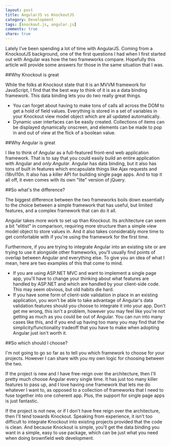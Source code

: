 ```yaml
---
layout: post
title: AngularJS vs KnockoutJS
category: Development
tags: [knockout.js, angular.js]
comments: true
share: true
---
```

Lately I’ve been spending a lot of time with AngularJS. Coming from a KnockoutJS background, one of the first questions I had when I first started out with Angular was how the two frameworks compare. Hopefully this article will provide some answers for those in the same situation that I was.

##Why Knockout is great

While the folks at Knockout state that it is an MVVM framework for JavaScript, I find that the best way to think of it is as a data binding framework. This data binding lets you do two really great things.

+ You can forget about having to make tons of calls all across the DOM to get a hold of field values. Everything is stored in a set of variables in your Knockout view model object which are all updated automatically.
+ Dynamic user interfaces can be easily created. Collections of items can be displayed dynamically onscreen, and elements can be made to pop in and out of view at the flick of a boolean value.

##Why Angular is great

I like to think of Angular as a full-featured front-end web application framework. That is to say that you could easily build an entire application with Angular and *only Angular*. Angular has data binding, but it also has tons of built in features which encapsulate things like Ajax requests and i18n/l10n. It also has a killer API for building single page apps. And to top it all off, it even comes with its own "lite" version of jQuery.

##So what's the difference?

The biggest difference between the two frameworks boils down essentially to the choice between a simple framework that has useful, but limited features, and a complex framework that can do it all.

Angular takes more work to set up than Knockout. Its architecture can seem a bit "elitist" in comparison, requiring more structure than a simple view model object to store values in. And it also takes considerably more time to get comfortable with if you're using the framework for the first time.

Furthermore, if you are trying to integrate Angular into an existing site or are trying to use it alongside other frameworks, you'll usually find points of overlap between Angular and everything else. To give you an idea of what I mean, here are two examples of this that come to mind.

+ If you are using ASP.NET MVC and want to implement a single page app, you'll have to change your thinking about what features are handled by ASP.NET and which are handled by your client-side code. This may seem obvious, but old habits die hard.
+ If you have some form of client-side validation in place in an existing application, you won't be able to take advantage of Angular's data validation features should you choose to integrate it into your app. Don't get me wrong, this isn't a problem, however you may feel like you're not getting as much as you could be out of Angular. You can run into many cases like this, and if you end up having too many you may find that the simplicity/functionality tradeoff that you have to make when adopting Angular just isn't worth it.

##So which should I choose?

I'm not going to go so far as to tell you which framework to choose for your projects. However I can share with you my own logic for choosing between the two.

If the project is new and I have free-reign over the architecture, then I'll pretty much choose Angular every single time. It has just too many killer features to pass up, and I love having one framework that lets me do whatever I want to, as opposed to a collection of frameworks that I need to fuse together into one coherent app. Plus, the support for single page apps is just fantastic.

If the project is not new, or if I don't have free reign over the architecture, then I'll tend towards Knockout. Speaking from experience, it isn't too difficult to integrate Knockout into existing projects provided that the code is clean. And because Knockout is simple, you'll get the data binding you want in a simple, easy to use package, which can be just what you need when doing brownfield web development.

